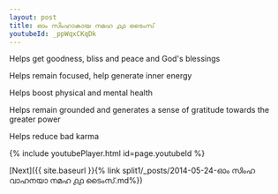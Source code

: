 ```yaml
---
layout: post
title: ഓം സിംഹാകായ നമഹ ൧൧ ടൈംസ്
youtubeId: _ppWqxCKqDk
---
```

 
 
Helps get goodness, bliss and peace and God's blessings
 
Helps remain focused, help generate inner energy 
 
Helps boost physical and mental health 
 
Helps remain grounded and generates a sense of gratitude towards the greater power 
 
Helps reduce bad karma
 
 
 
 


{% include youtubePlayer.html id=page.youtubeId %}
 
[Next]({{ site.baseurl }}{% link  split1/_posts/2014-05-24-ഓം സിംഹ വാഹനയാ നമഹ ൧൧ ടൈംസ്.md%})
 
